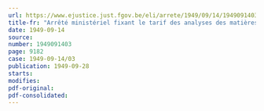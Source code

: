 ```yaml
---
url: https://www.ejustice.just.fgov.be/eli/arrete/1949/09/14/1949091403/justel
title-fr: "Arrêté ministériel fixant le tarif des analyses des matières premières pour l'agriculture à appliquer par les laboratoires d'analyses de l'Etat, et accordant aux acheteurs de ces produits des facilités pour les faire analyser"
date: 1949-09-14
source:
number: 1949091403
page: 9182
case: 1949-09-14/03
publication: 1949-09-28
starts:
modifies:
pdf-original:
pdf-consolidated:
---
```


